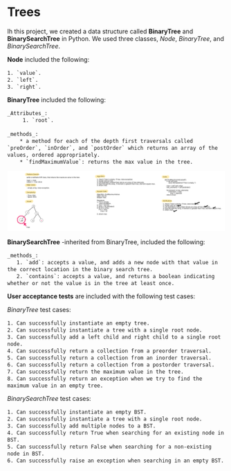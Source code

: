 # Trees

Ih this project, we created a data structure called **BinaryTree** and **BinarySearchTree** in Python. We used three classes, _Node_, _BinaryTree_, and _BinarySearchTree_.

**Node** included the following:

    1. `value`.
    2. `left`.
    3. `right`.

**BinaryTree** included the following:

    _Attributes_:
         1. `root`.

    _methods_:
        * a method for each of the depth first traversals called `preOrder`, `inOrder`, and `postOrder` which returns an array of the values, ordered appropriately.
        * `findMaximumValue`: returns the max value in the tree.

![Whiteboard](../../../assets/find_maximum_binary_tree.png)

**BinarySearchTree** -inherited from BinaryTree, included the following:

    _methods_:
       1. `add`: accepts a value, and adds a new node with that value in the correct location in the binary search tree.
       2. `contains`: accepts a value, and returns a boolean indicating whether or not the value is in the tree at least once.


**User acceptance tests** are included with the following test cases:

*BinaryTree* test cases:

    1. Can successfully instantiate an empty tree.
    2. Can successfully instantiate a tree with a single root node.
    3. Can successfully add a left child and right child to a single root node.
    4. Can successfully return a collection from a preorder traversal.
    5. Can successfully return a collection from an inorder traversal.
    6. Can successfully return a collection from a postorder traversal.
    7. Can successfully return the maximum value in the tree.
    8. Can successfully return an exception when we try to find the maximum value in an empty tree.

*BinarySearchTree* test cases:

    1. Can successfully instantiate an empty BST.
    2. Can successfully instantiate a tree with a single root node.
    3. Can successfully add multiple nodes to a BST.
    4. Can successfully return True when searching for an existing node in BST.
    5. Can successfully return False when searching for a non-existing node in BST.
    6. Can successfully raise an exception when searching in an empty BST.

